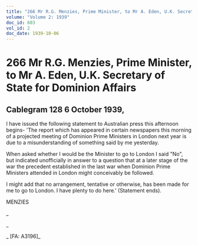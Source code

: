 ```yaml
---
title: "266 Mr R.G. Menzies, Prime Minister, to Mr A. Eden, U.K. Secretary of State for Dominion Affairs"
volume: "Volume 2: 1939"
doc_id: 603
vol_id: 2
doc_date: 1939-10-06
---
```


# 266 Mr R.G. Menzies, Prime Minister, to Mr A. Eden, U.K. Secretary of State for Dominion Affairs

## Cablegram 128 6 October 1939,

I have issued the following statement to Australian press this afternoon begins- 'The report which has appeared in certain newspapers this morning of a projected meeting of Dominion Prime Ministers in London next year is due to a misunderstanding of something said by me yesterday.

When asked whether I would be the Minister to go to London I said "No", but indicated unofficially in answer to a question that at a later stage of the war the precedent established in the last war when Dominion Prime Ministers attended in London might conceivably be followed.

I might add that no arrangement, tentative or otherwise, has been made for me to go to London. I have plenty to do here.' (Statement ends).

MENZIES

_

_

_ [FA: A3196]_
